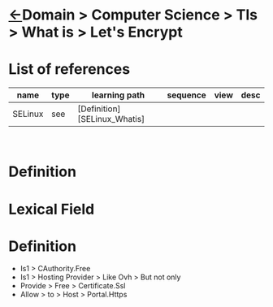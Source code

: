 # [&larr;][Repo_Readme]Domain > Computer Science > Tls > What is > Let's Encrypt

[//]: #(Reference)
[Repo_Readme]:    ../list/object_list.md


# List of references

|name|type|learning path|sequence|view|desc|
|-|-|-|-|-|-|
|SELinux|see|[Definition][SELinux_Whatis]|
<br>

# Definition

# Lexical Field
# Definition
- Is1 > CAuthority.Free
- Is1 > Hosting Provider > Like Ovh > But not only
- Provide > Free > Certificate.Ssl
- Allow > to > Host > Portal.Https

